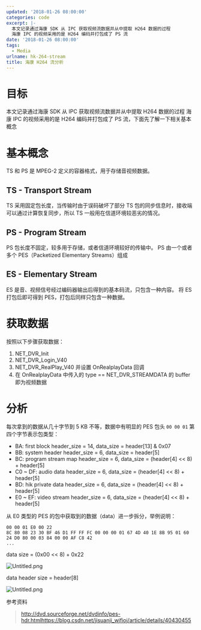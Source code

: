 ```yaml
---
updated: '2018-01-26 08:00:00'
categories: code
excerpt: |-
  本文记录通过海康 SDK 从 IPC 获取视频流数据并从中提取 H264 数据的过程
  海康 IPC 的视频采用的是 H264 编码并打包成了 PS 流
date: '2018-01-26 08:00:00'
tags:
  - Media
urlname: hk-264-stream
title: 海康 H264 流分析
---
```


# 目标


本文记录通过海康 SDK 从 IPC 获取视频流数据并从中提取 H264 数据的过程
海康 IPC 的视频采用的是 H264 编码并打包成了 PS 流，下面先了解一下相关基本概念


# 基本概念


TS 和 PS 是 MPEG-2 定义的容器格式，用于存储音视频数据。


## TS - Transport Stream


TS 采用固定包长度，当传输时由于误码破坏了部分 TS 包的同步信息时，接收端可以通过计算恢复同步，所以 TS 一般用在信道环境较恶劣的情况。


## PS - Program Stream


PS 包长度不固定，较多用于存储，或者信道环境较好的传输中。
PS 由一个或者多个 PES（Packetized Elementary Streams）组成


## ES - Elementary Stream


ES 是音、视频信号经过编码器输出后得到的基本码流，只包含一种内容。
将 ES 打包后即可得到 PES，打包后同样只包含一种数据。


# 获取数据


按照以下步骤获取数据：

1. NET_DVR_Init
2. NET_DVR_Login_V40
3. NET_DVR_RealPlay_V40 并设置 OnRealplayData 回调
4. 在 OnRealplayData 中传入的 type == NET_DVR_STREAMDATA 的 buffer 即为视频数据

# 分析


每次拿到的数据从几十字节到 5 KB 不等，数据中有明显的 PES 包头 `00 00 01` 第四个字节表示包类型：

- BA: first block
header_size = 14, data_size = header[13] & 0x07
- BB: system header
header_size = 6, data_size = header[5]
- BC: program stream map
header_size = 6, data_size = (header[4] << 8) + header[5]
- C0 ~ DF: audio data
header_size = 6, data_size = (header[4] << 8) + header[5]
- BD: hik private data
header_size = 6, data_size = (header[4] << 8) + header[5]
- E0 ~ EF: video stream
header_size = 6, data_size = (header[4] << 8) + header[5]

从 E0 类型的 PES 的包中获取到的数据（data）进一步拆分，举例说明：


```text
00 00 01 E0 00 22
8C 80 08 23 30 BF 46 D1 FF FF FC 00 00 00 01 67 4D 40 1E 8B 95 01 60 24 D0 80 00 03 84 00 00 AF C8 42
...

```


data size = (0x00 << 8) + 0x22


![Untitled.png](https://prod-files-secure.s3.us-west-2.amazonaws.com/fbb39313-8950-40fc-9abf-5c7412d9778c/7f0e8867-a386-406f-a7f9-1855e40e4815/Untitled.png?X-Amz-Algorithm=AWS4-HMAC-SHA256&X-Amz-Content-Sha256=UNSIGNED-PAYLOAD&X-Amz-Credential=AKIAT73L2G45HZZMZUHI%2F20240926%2Fus-west-2%2Fs3%2Faws4_request&X-Amz-Date=20240926T050931Z&X-Amz-Expires=3600&X-Amz-Signature=c7c3144e086f30a7a7df61a14e39a433e22bf742c479b09bf31aff3cf91744f3&X-Amz-SignedHeaders=host&x-id=GetObject)


data header size = header[8]


![Untitled.png](https://prod-files-secure.s3.us-west-2.amazonaws.com/fbb39313-8950-40fc-9abf-5c7412d9778c/459f4aee-151e-4bda-a332-4e1ebb82dd72/Untitled.png?X-Amz-Algorithm=AWS4-HMAC-SHA256&X-Amz-Content-Sha256=UNSIGNED-PAYLOAD&X-Amz-Credential=AKIAT73L2G45HZZMZUHI%2F20240926%2Fus-west-2%2Fs3%2Faws4_request&X-Amz-Date=20240926T050931Z&X-Amz-Expires=3600&X-Amz-Signature=d68316f9dec8f42b14356e7bbd00adb5c342e90fe29fd7005b6a2094a39a6450&X-Amz-SignedHeaders=host&x-id=GetObject)


参考资料


> http://dvd.sourceforge.net/dvdinfo/pes-hdr.htmlhttps://blog.csdn.net/jisuanji_wjfioj/article/details/40430455

